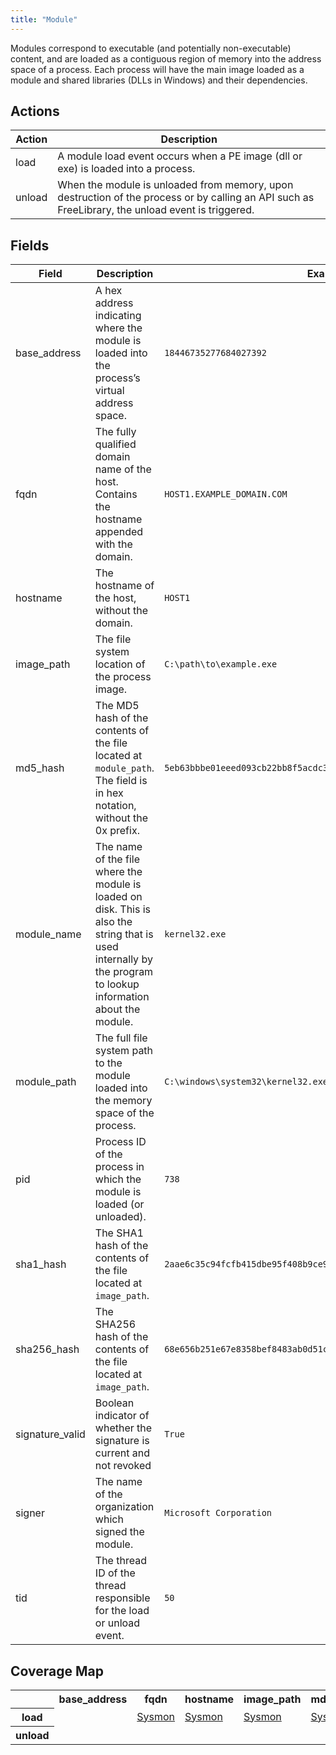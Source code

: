```yaml
---
title: "Module"
---
```

Modules correspond to executable (and potentially non-executable) content, and are loaded as a contiguous region of memory into the address space of a process. Each process will have the main image loaded as a module and shared libraries (DLLs in Windows) and their dependencies.

## Actions
|Action|Description|
|---|---|
|load|A module load event occurs when a PE image (dll or exe) is loaded into a process.|
|unload|When the module is unloaded from memory, upon destruction of the process or by calling an API such as FreeLibrary, the unload event is triggered.|

## Fields
|Field|Description|Example|
|---|---|---|
base_address|A hex address indicating where the module is loaded into the process’s virtual address space.|<code>18446735277684027392</code>
fqdn|The fully qualified domain name of the host. Contains the hostname appended with the domain.|<code>HOST1.EXAMPLE_DOMAIN.COM</code>
hostname|The hostname of the host, without the domain.|<code>HOST1</code>
image_path|The file system location of the process image.|<code>C:\path\to\example.exe</code>
md5_hash|The MD5 hash of the contents of the file located at `module_path`. The field is in hex notation, without the 0x prefix.|<code>5eb63bbbe01eeed093cb22bb8f5acdc3</code>
module_name|The name of the file where the module is loaded on disk. This is also the string that is used internally by the program to lookup information about the module.|<code>kernel32.exe</code>
module_path|The full file system path to the module loaded into the memory space of the process.|<code>C:\windows\system32\kernel32.exe</code>
pid|Process ID of the process in which the module is loaded (or unloaded).|<code>738</code>
sha1_hash|The SHA1 hash of the contents of the file located at `image_path`.|<code>2aae6c35c94fcfb415dbe95f408b9ce91ee846ed</code>
sha256_hash|The SHA256 hash of the contents of the file located at `image_path`.|<code>68e656b251e67e8358bef8483ab0d51c6619f3e7a1a9f0e75838d41ff368f728</code>
signature_valid|Boolean indicator of whether the signature is current and not revoked|<code>True</code>
signer|The name of the organization which signed the module.|<code>Microsoft Corporation</code>
tid|The thread ID of the thread responsible for the load or unload event.|<code>50</code>

## Coverage Map
<table>
  <tr>
    <th />
    <th>base_address</th>
    <th>fqdn</th>
    <th>hostname</th>
    <th>image_path</th>
    <th>md5_hash</th>
    <th>module_name</th>
    <th>module_path</th>
    <th>pid</th>
    <th>sha1_hash</th>
    <th>sha256_hash</th>
    <th>signature_valid</th>
    <th>signer</th>
    <th>tid</th>
  </tr>
  <tr>
    <th>load</th>
    <td style="white-space: pre-wrap;"></td>
    <td style="white-space: pre-wrap;"><a href='../sensors/sysmon_13'>Sysmon</a></td>
    <td style="white-space: pre-wrap;"><a href='../sensors/sysmon_13'>Sysmon</a></td>
    <td style="white-space: pre-wrap;"><a href='../sensors/sysmon_13'>Sysmon</a></td>
    <td style="white-space: pre-wrap;"><a href='../sensors/sysmon_13'>Sysmon</a></td>
    <td style="white-space: pre-wrap;"><a href='../sensors/sysmon_13'>Sysmon</a></td>
    <td style="white-space: pre-wrap;"><a href='../sensors/sysmon_13'>Sysmon</a></td>
    <td style="white-space: pre-wrap;"><a href='../sensors/sysmon_13'>Sysmon</a></td>
    <td style="white-space: pre-wrap;"><a href='../sensors/sysmon_13'>Sysmon</a></td>
    <td style="white-space: pre-wrap;"></td>
    <td style="white-space: pre-wrap;"><a href='../sensors/sysmon_13'>Sysmon</a></td>
    <td style="white-space: pre-wrap;"><a href='../sensors/sysmon_13'>Sysmon</a></td>
    <td style="white-space: pre-wrap;"><a href='../sensors/sysmon_13'>Sysmon</a></td>
  </tr>
  <tr>
    <th>unload</th>
    <td style="white-space: pre-wrap;"></td>
    <td style="white-space: pre-wrap;"></td>
    <td style="white-space: pre-wrap;"></td>
    <td style="white-space: pre-wrap;"></td>
    <td style="white-space: pre-wrap;"></td>
    <td style="white-space: pre-wrap;"></td>
    <td style="white-space: pre-wrap;"></td>
    <td style="white-space: pre-wrap;"></td>
    <td style="white-space: pre-wrap;"></td>
    <td style="white-space: pre-wrap;"></td>
    <td style="white-space: pre-wrap;"></td>
    <td style="white-space: pre-wrap;"></td>
    <td style="white-space: pre-wrap;"></td>
  </tr>
</table>